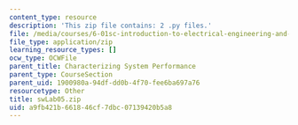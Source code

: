 ```yaml
---
content_type: resource
description: 'This zip file contains: 2 .py files.'
file: /media/courses/6-01sc-introduction-to-electrical-engineering-and-computer-science-i-spring-2011/a9fb421b661846cf7dbc07139420b5a8_swLab05.zip
file_type: application/zip
learning_resource_types: []
ocw_type: OCWFile
parent_title: Characterizing System Performance
parent_type: CourseSection
parent_uid: 1900980a-94df-dd0b-4f70-fee6ba697a76
resourcetype: Other
title: swLab05.zip
uid: a9fb421b-6618-46cf-7dbc-07139420b5a8
---
```

